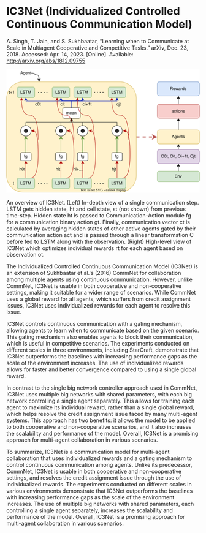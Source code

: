 # IC3Net (Individualized Controlled Continuous Communication Model)

A. Singh, T. Jain, and S. Sukhbaatar, “Learning when to Communicate at Scale in Multiagent Cooperative and Competitive Tasks.” arXiv, Dec. 23, 2018. Accessed: Apr. 14, 2023. [Online]. Available: http://arxiv.org/abs/1812.09755


![IC3Net architecture as in paper](https://raw.githubusercontent.com/hasithz/CommRL_docs/1c5db1af39a210335d3399f9a9505dc417b83cbb/assets/images/IC3Net.drawio.svg)


An overview of IC3Net. (Left) In-depth view of a single communication step. LSTM gets hidden state, ht and cell state, st (not shown) from previous time-step. Hidden state ht is passed to Communication-Action module fg for a communication binary action gt. Finally, communication vector ct is calculated by averaging hidden states of other active agents gated by their communication action act and is passed through a linear transformation C before fed to LSTM along with the observation. (Right) High-level view of IC3Net which optimizes individual rewards rt for each agent based on observation ot.

<!-- has better training efficiency than simple continuous communication model, and can be applied to semi-cooperative and competitive settings along with the cooperative settings

C3Net controls continuous communication with a gating mechanism and uses individualized rewards for each agent to gain better performance and scalability while fixing credit assignment issues.

tasks that have done in the paper are
We propose Individualized Controlled Continuous Communication Model (IC3Net), in which each agent is trained with its individualized reward and can be applied to any scenario whether cooperative or not. 2. We empirically show that based on the given scenario–using the gating mechanism–our model can learn when to communicate. The gating mechanism allows agents to block their communication; which is useful in competitive scenarios. 3. We conduct experiments on different scales in three chosen environments including StarCraft and show that IC3Net outperforms the baselines with performance gaps that increase with scale. The results show that individual rewards converge faster and better than global rewards.

we move away from the single big network controller approach. Instead, we consider multiple big networks with shared parameters each controlling a single agent separately. Each big network consists of multiple LSTM networks, each processing an observation of a single agent. However, only one of the LSTMs need to output an action because the big network is only controlling a single agent. Although this view has a little effect on the implementation (we can still use a single big network in practice), it allows us to train each agent to maximize its individual reward instead of a single global reward. This has two benefits: (i) it allows the model to be applied to both cooperative and competitive scenarios, (ii) it also helps resolve the credit assignment issue faced by many multi-agent -->

The Individualized Controlled Continuous Communication Model (IC3Net) is an extension of Sukhbaatar et al.'s (2016) CommNet for collaboration among multiple agents using continuous communication. However, unlike CommNet, IC3Net is usable in both cooperative and non-cooperative settings, making it suitable for a wider range of scenarios. While CommNet uses a global reward for all agents, which suffers from credit assignment issues, IC3Net uses individualized rewards for each agent to resolve this issue.

IC3Net controls continuous communication with a gating mechanism, allowing agents to learn when to communicate based on the given scenario. This gating mechanism also enables agents to block their communication, which is useful in competitive scenarios. The experiments conducted on different scales in three environments, including StarCraft, demonstrate that IC3Net outperforms the baselines with increasing performance gaps as the scale of the environment increases. The use of individualized rewards allows for faster and better convergence compared to using a single global reward.

In contrast to the single big network controller approach used in CommNet, IC3Net uses multiple big networks with shared parameters, with each big network controlling a single agent separately. This allows for training each agent to maximize its individual reward, rather than a single global reward, which helps resolve the credit assignment issue faced by many multi-agent systems. This approach has two benefits: it allows the model to be applied to both cooperative and non-cooperative scenarios, and it also increases the scalability and performance of the model. Overall, IC3Net is a promising approach for multi-agent collaboration in various scenarios.

To summarize, IC3Net is a communication model for multi-agent collaboration that uses individualized rewards and a gating mechanism to control continuous communication among agents. Unlike its predecessor, CommNet, IC3Net is usable in both cooperative and non-cooperative settings, and resolves the credit assignment issue through the use of individualized rewards. The experiments conducted on different scales in various environments demonstrate that IC3Net outperforms the baselines with increasing performance gaps as the scale of the environment increases. The use of multiple big networks with shared parameters, each controlling a single agent separately, increases the scalability and performance of the model. Overall, IC3Net is a promising approach for multi-agent collaboration in various scenarios.